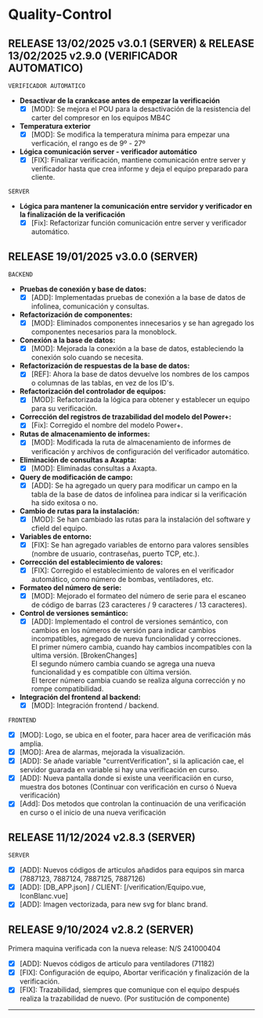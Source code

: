 # Quality-Control

## RELEASE 13/02/2025 v3.0.1 (SERVER) & RELEASE 13/02/2025 v2.9.0 (VERIFICADOR AUTOMATICO)  
```
VERIFICADOR AUTOMATICO  
```
- **Desactivar de la crankcase antes de empezar la verificación**
  - [x] [MOD]: Se mejora el POU para la desactivación de la resistencia del carter del compresor en los equipos MB4C  
- **Temperatura exterior**
  - [x] [MOD]: Se modifica la temperatura mínima para empezar una verficación, el rango es de 9º - 27º  
- **Lógica comunicación server - verificador automático**
  - [x] [FIX]: Finalizar verificación, mantiene comunicación entre server y verificador hasta que crea informe y deja el equipo preparado para cliente.  
```
SERVER  
```
- **Lógica para mantener la comunicación entre servidor y verificador en la finalización de la verificación**
  - [x] [Fix]: Refactorizar función comunicación entre server y verificador automático.

## RELEASE 19/01/2025 v3.0.0 (SERVER) 

```
BACKEND
```

- **Pruebas de conexión y base de datos:**
  - [x] [ADD]: Implementadas pruebas de conexión a la base de datos de infolinea, comunicación y consultas.
- **Refactorización de componentes:**
  - [x] [MOD]: Eliminados componentes innecesarios y se han agregado los componentes necesarios para la monoblock.  
- **Conexión a la base de datos:**
  - [x] [MOD]: Mejorada la conexión a la base de datos, estableciendo la conexión solo cuando se necesita.
- **Refactorización de respuestas de la base de datos:**
  - [x] [REF]: Ahora la base de datos devuelve los nombres de los campos o columnas de las tablas, en vez de los ID's.  
- **Refactorización del controlador de equipos:**
  - [x] [MOD]: Refactorizada la lógica para obtener y establecer un equipo para su verificación.
- **Corrección del registros de trazabilidad del modelo del Power+:**
  - [x] [Fix]: Corregido el nombre del modelo Power+.
- **Rutas de almacenamiento de informes:**
  - [x] [MOD]: Modificada la ruta de almacenamiento de informes de verificación y archivos de configuración del verificador automático.
- **Eliminación de consultas a Axapta:**
  - [x] [MOD]: Eliminadas consultas a Axapta.
- **Query de modificación de campo:**
  - [x] [ADD]: Se ha agregado un query para modificar un campo en la tabla de la base de datos de infolinea para indicar si la verificación ha sido exitosa o no.
- **Cambio de rutas para la instalación:**
  - [x] [MOD]: Se han cambiado las rutas para la instalación del software y cfield del equipo.
- **Variables de entorno:**
  - [x] [FIX]: Se han agregado variables de entorno para valores sensibles (nombre de usuario, contraseñas, puerto TCP, etc.).
- **Corrección del establecimiento de valores:**
  - [x] [FIX]: Corregido el establecimiento de valores en el verificador automático, como número de bombas, ventiladores, etc.
- **Formateo del número de serie:**
  - [x] [MOD]: Mejorado el formateo del número de serie para el escaneo de código de barras (23 caracteres / 9 caracteres / 13 caracteres).
- **Control de versiones semántico:**
  - [x] [ADD]: Implementado el control de versiones semántico, con cambios en los números de versión para indicar cambios incompatibles, agregado de nueva funcionalidad y correcciones.  
      El primer número cambia, cuando hay cambios incompatibles con la ultima versión. [BrokenChanges]  
      El segundo número cambia cuando se agrega una nueva funcionalidad y es compatible con última versión.  
      El tercer número cambia cuando se realiza alguna corrección y no rompe compatibilidad.  
- **Integración del frontend al backend:**
  - [x] [MOD]: Integración frontend / backend.
  
```
FRONTEND
```
    
  - [x] [MOD]: Logo, se ubica en el footer, para hacer area de verificación más amplia.  
  - [x] [MOD]: Area de alarmas, mejorada la visualización.  
  - [x] [ADD]: Se añade variable "currentVerification", si la aplicación cae, el servidor guarada en variable si hay una verificación en curso.  
  - [x] [ADD]: Nueva pantalla donde si existe una veerificaciión en curso, muestra dos botones (Continuar con verificación en curso ó Nueva verificación)  
  - [x] [Add]: Dos metodos que controlan la continuación de una verificación en curso o el inicio de una nueva verificación 

## RELEASE 11/12/2024 v2.8.3 (SERVER)  
```
SERVER
```
- [x] [ADD]: Nuevos códigos de articulos añadidos para equipos sin marca (7887123, 7887124, 7887125, 7887126)  
- [x] [ADD]: [DB_APP.json]  / CLIENT: [/verification/Equipo.vue, IconBlanc.vue]  
- [x] [ADD]: Imagen vectorizada, para  new svg for blanc brand. 

## RELEASE 9/10/2024  v2.8.2 (SERVER)

Primera maquina verificada con la nueva release: N/S 241000404  
  
- [x] [ADD]: Nuevos códigos de articulo para ventiladores (71182)  
- [x] [FIX]: Configuración de equipo, Abortar verificación y finalización de la verificación. 
- [x] [FIX]: Trazabilidad, siempres que comunique con el equipo después realiza la trazabilidad de nuevo. (Por sustitución de componente)  

---
